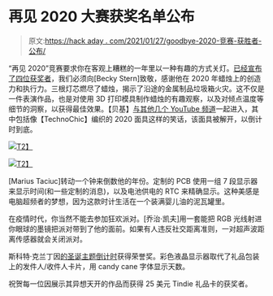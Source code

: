 # 再见 2020 大赛获奖名单公布

> 原文:[https://hack aday . com/2021/01/27/goodbye-2020-竞赛-获胜者-公布/](https://hackaday.com/2021/01/27/goodbye-2020-contest-winners-announced/)

“再见 2020”竞赛要求你在客观上糟糕的一年里以一种有趣的方式关灯。[已经宣布了四位获奖者](https://hackaday.io/contest/175608-goodbye-2020/log/188339-congratulations-to-the-winners)，我们必须向[Becky Stern]致敬，感谢他在 2020 年蜡烛上的创造力和执行力。三根灯芯燃尽了蜡烛，揭示了沿途的金属制品垃圾箱火灾。这不仅是一件表演作品，也是对使用 3D 打印模具制作蜡烛的有趣观察，以及对倾点温度等细节的洞察，以获得最佳效果。【贝基】[与其他几个 YouTube 频道](https://hackaday.io/project/175884-bye-bye-2020)一起进入，其中包括像【TechnoChic】编织的 2020 面具这样的笑话，该面具被解开，以倒计时到底。

[![](../Images/0b6d28b9def0e376c51a1080e3976186.png)T2】](https://hackaday.com/wp-content/uploads/2021/01/2020-oil-clock.jpeg)

[![](../Images/f05d9f4a8d92c429c952b4617a1eb4d7.png)T2】](https://hackaday.com/wp-content/uploads/2021/01/2020-rave-glasses.jpeg)

[Marius Taciuc]转动一个钟来倒数他的年份。定制的 PCB 使用一组 7 段显示器来显示时间(和一些定制的消息)，以及电池供电的 RTC 来精确显示。这种美感是电脑超频者的梦想，因为这款时计生活在一个装满婴儿油的泥瓦罐里。

在疫情时代，你当然不能去参加狂欢派对。[乔治·凯夫]用一套能把 RGB 光线射进你眼球的墨镜把派对带到了他的面前。如果有人违反社交距离准则，一对超声波距离传感器就会关闭派对。

斯科特·克兰丁因[的圣诞主题倒计时](https://hackaday.io/project/175965-digital-christmas-countdown)获得荣誉奖。彩色液晶显示器取代了礼品包装上的发件人/收件人卡片，用 candy cane 字体显示天数。

祝贺每一位因展示其异想天开的作品而获得 25 美元 Tindie 礼品卡的获奖者。